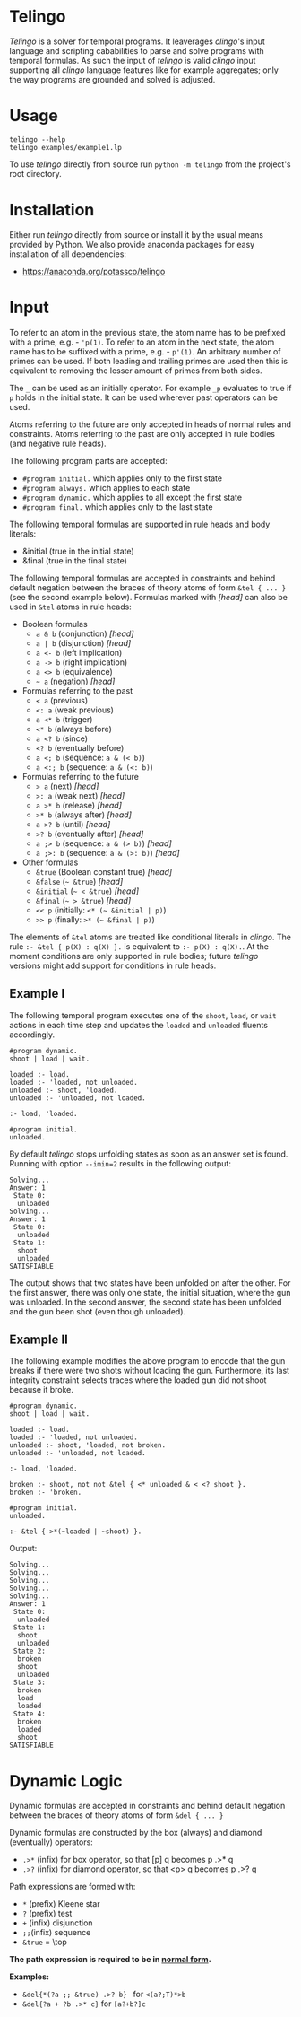 # Telingo

*Telingo* is a solver for temporal programs. It leaverages *clingo*'s input
language and scripting cababilities to parse and solve programs with temporal
formulas. As such the input of *telingo* is valid *clingo* input supporting all
*clingo* language features like for example aggregates; only the way programs
are grounded and solved is adjusted.

# Usage

```
telingo --help
telingo examples/example1.lp
```

To use *telingo* directly from source run `python -m telingo` from the
project's root directory.

# Installation

Either run *telingo* directly from source or install it by the usual means
provided by Python. We also provide anaconda packages for easy installation of
all dependencies:

- <https://anaconda.org/potassco/telingo>

# Input

To refer to an atom in the previous state, the atom name has to be prefixed
with a prime, e.g. - `'p(1)`. To refer to an atom in the next state, the atom
name has to be suffixed with a prime, e.g. - `p'(1)`. An arbitrary number of
primes can be used. If both leading and trailing primes are used then this is
equivalent to removing the lesser amount of primes from both sides.

The `_` can be used as an initially operator. For example `_p` evaluates to
true if `p` holds in the initial state. It can be used wherever past operators
can be used.

Atoms referring to the future are only accepted in heads of normal rules and
constraints. Atoms referring to the past are only accepted in rule bodies (and
negative rule heads).

The following program parts are accepted:

- `#program initial.` which applies only to the first state
- `#program always.` which applies to each state
- `#program dynamic.` which applies to all except the first state
- `#program final.` which applies only to the last state

The following temporal formulas are supported in rule heads and body literals:
- &initial (true in the initial state)
- &final (true in the final state)

The following temporal formulas are accepted in constraints and behind default
negation between the braces of theory atoms of form `&tel { ... }` (see the
second example below). Formulas marked with *[head]* can also be used in `&tel`
atoms in rule heads:

- Boolean formulas
  - `a & b` (conjunction) *[head]*
  - `a | b` (disjunction) *[head]*
  - `a <- b` (left implication)
  - `a -> b` (right implication)
  - `a <> b` (equivalence)
  - `~ a` (negation) *[head]*
- Formulas referring to the past
  - `< a` (previous)
  - `<: a` (weak previous)
  - `a <* b` (trigger)
  - `<* b` (always before)
  - `a <? b` (since)
  - `<? b` (eventually before)
  - `a <; b` (sequence: `a & (< b)`)
  - `a <:; b` (sequence: `a & (<: b)`)
- Formulas referring to the future
  - `> a` (next) *[head]*
  - `>: a` (weak next) *[head]*
  - `a >* b` (release) *[head]*
  - `>* b` (always after) *[head]*
  - `a >? b` (until) *[head]*
  - `>? b` (eventually after) *[head]*
  - `a ;> b` (sequence: `a & (> b)`) *[head]*
  - `a ;>: b` (sequence: `a & (>: b)`) *[head]*
- Other formulas
  - `&true` (Boolean constant true) *[head]*
  - `&false` (`~ &true`) *[head]*
  - `&initial` (`~ < &true`) *[head]*
  - `&final` (`~ > &true`) *[head]*
  - `<< p` (initially: `<* (~ &initial | p)`)
  - `>> p` (finally: `>* (~ &final | p)`)

The elements of `&tel` atoms are treated like conditional literals in *clingo*.
The rule `:- &tel { p(X) : q(X) }.` is equivalent to `:- p(X) : q(X).`. At the
moment conditions are only supported in rule bodies; future *telingo* versions
might add support for conditions in rule heads.

## Example I

The following temporal program executes one of the `shoot`, `load`, or `wait`
actions in each time step and updates the `loaded` and `unloaded` fluents
accordingly.

```
#program dynamic.
shoot | load | wait.

loaded :- load.
loaded :- 'loaded, not unloaded.
unloaded :- shoot, 'loaded.
unloaded :- 'unloaded, not loaded.

:- load, 'loaded.

#program initial.
unloaded.
```

By default *telingo* stops unfolding states as soon as an answer set is found.
Running with option `--imin=2` results in the following output:

```
Solving...
Answer: 1
 State 0:
  unloaded
Solving...
Answer: 1
 State 0:
  unloaded
 State 1:
  shoot
  unloaded
SATISFIABLE
```

The output shows that two states have been unfolded on after the other. For the
first answer, there was only one state, the initial situation, where the gun
was unloaded. In the second answer, the second state has been unfolded and the
gun been shot (even though unloaded).

## Example II

The following example modifies the above program to encode that the gun breaks
if there were two shots without loading the gun. Furthermore, its last
integrity constraint selects traces where the loaded gun did not shoot because
it broke.

```
#program dynamic.
shoot | load | wait.

loaded :- load.
loaded :- 'loaded, not unloaded.
unloaded :- shoot, 'loaded, not broken.
unloaded :- 'unloaded, not loaded.

:- load, 'loaded.

broken :- shoot, not not &tel { <* unloaded & < <? shoot }.
broken :- 'broken.

#program initial.
unloaded.

:- &tel { >*(~loaded | ~shoot) }.
```

Output:

```
Solving...
Solving...
Solving...
Solving...
Solving...
Answer: 1
 State 0:
  unloaded
 State 1:
  shoot
  unloaded
 State 2:
  broken
  shoot
  unloaded
 State 3:
  broken
  load
  loaded
 State 4:
  broken
  loaded
  shoot
SATISFIABLE
```

# Dynamic Logic

Dynamic formulas are accepted in constraints and behind default
negation between the braces of theory atoms of form `&del { ... }`   

Dynamic formulas are constructed by the box (always) and diamond (eventually) operators: 

* `.>*` (infix) for box operator, so that [p] q becomes p .>* q
* `.>?` (infix) for diamond operator, so that \<p> q becomes p .>?  q

Path expressions are formed with: 

* `*` (prefix) Kleene star
* `?` (prefix) test
* `+` (infix)  disjunction
* `;;`(infix)  sequence
* `&true` = \top 

**The path expression is required to be in [normal form](https://www.cs.uni-potsdam.de/wv/publications/DBLP_conf/lpnmr/CabalarDS19.pdf).**

**Examples:**   
* `&del{*(?a ;; &true) .>? b} ` for `<(a?;T)*>b`   
* `&del{?a + ?b .>* c}` for `[a?+b?]c`
